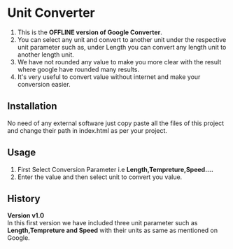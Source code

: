 # Unit Converter
1. This is the <b>OFFLINE version of Google Converter</b>.
2. You can select any unit and convert to another unit under the respective unit parameter such as, under Length you can convert any length unit to another length unit.
3. We have not rounded any value to make you more clear with the result where google have rounded many results.
4. It's very useful to convert value without internet and make your conversion easier.
## Installation
No need of any external software just copy paste all the files of this project and change their path in index.html as per your project.
## Usage
1. First Select Conversion Parameter i.e <b>Length,Tempreture,Speed....</b>
2. Enter the value and then select unit to convert you value.
## History
<b>Version v1.0 </b> <br/>
In this first version we have included three unit parameter such as <b>Length,Tempreture and Speed</b> with their units as same as mentioned on Google.	
